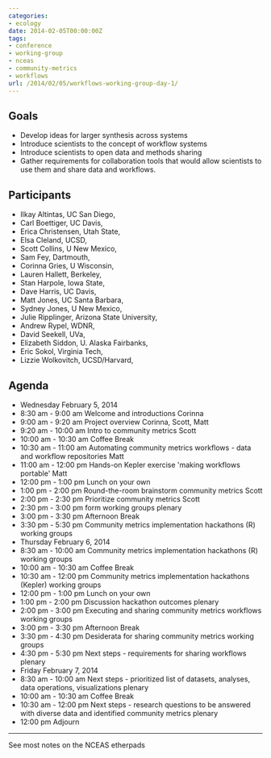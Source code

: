 ```yaml
---
categories:
- ecology
date: 2014-02-05T00:00:00Z
tags:
- conference
- working-group
- nceas
- community-metrics
- workflows
url: /2014/02/05/workflows-working-group-day-1/
---
```


Goals
-----

- Develop ideas for larger synthesis across systems
- Introduce scientists to the concept of workflow systems
- Introduce scientists to open data and methods sharing
- Gather requirements for collaboration tools that would allow scientists to use them and share data and workflows.
 
Participants
------------
 
- Ilkay Altintas, UC San Diego, 
- Carl Boettiger, UC Davis, 
- Erica Christensen, Utah State,
- Elsa Cleland, UCSD, 
- Scott Collins, U New Mexico, 
- Sam Fey, Dartmouth, 
- Corinna Gries, U Wisconsin, 
- Lauren Hallett, Berkeley,
- Stan Harpole, Iowa State, 
- Dave Harris, UC Davis, 
- Matt Jones, UC Santa Barbara, 
- Sydney Jones, U New Mexico, 
- Julie Ripplinger, Arizona State University, 
- Andrew Rypel, WDNR,
- David Seekell, UVa, 
- Elizabeth Siddon, U. Alaska Fairbanks, 
- Eric Sokol, Virginia Tech,
- Lizzie Wolkovitch, UCSD/Harvard, 
  
  
  
  
Agenda
-------

- Wednesday February 5, 2014
- 8:30 am - 9:00 am   Welcome and introductions   Corinna
- 9:00 am - 9:20 am   Project overview  Corinna, Scott, Matt
- 9:20 am - 10:00 am  Intro to community metrics  Scott
- 10:00 am - 10:30 am   Coffee Break
- 10:30 am - 11:00 am   Automating community metrics workflows - data and workflow repositories   Matt
- 11:00 am - 12:00 pm   Hands-on Kepler exercise 'making workflows portable'  Matt
- 12:00 pm - 1:00 pm  Lunch   on your own
- 1:00 pm - 2:00 pm   Round-the-room brainstorm community metrics   Scott
- 2:00 pm - 2:30 pm   Prioritize community metrics  Scott
- 2:30 pm - 3:00 pm   form working groups   plenary
- 3:00 pm - 3:30 pm   Afternoon Break
- 3:30 pm - 5:30 pm   Community metrics implementation hackathons (R)   working groups
- Thursday February 6, 2014
- 8:30 am - 10:00 am  Community metrics implementation hackathons (R)   working groups
- 10:00 am - 10:30 am   Coffee Break
- 10:30 am - 12:00 pm   Community metrics implementation hackathons (Kepler)  working groups
- 12:00 pm - 1:00 pm  Lunch   on your own
- 1:00 pm - 2:00 pm   Discussion hackathon outcomes   plenary
- 2:00 pm - 3:00 pm   Executing and sharing community metrics workflows   working groups
- 3:00 pm - 3:30 pm   Afternoon Break
- 3:30 pm - 4:30 pm   Desiderata for sharing community metrics  working groups
- 4:30 pm - 5:30 pm   Next steps - requirements for sharing workflows   plenary
- Friday February 7, 2014
- 8:30 am - 10:00 am  Next steps - prioritized list of datasets, analyses, data operations, visualizations   plenary
- 10:00 am - 10:30 am   Coffee Break
- 10:30 am - 12:00 pm   Next steps - research questions to be answered with diverse data and identified community metrics   plenary
- 12:00 pm  Adjourn


-------------------

See most notes on the NCEAS etherpads  

